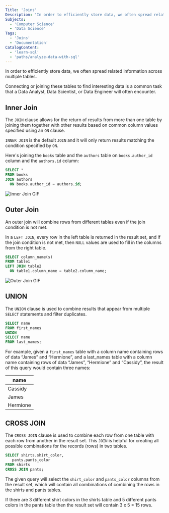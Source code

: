 ```yaml
---
Title: 'Joins'
Description: 'In order to efficiently store data, we often spread related information across multiple tables. Connecting or joining these tables to find interesting data is a common task that a Data Analyst, Data Scientist, or Data Engineer will often encounter. The JOIN clause allows for the return of results from more than one table by joining them together with other results based on common column values specified using an ON clause. INNER JOIN is the default JOIN and it will only return results matching the condition specified by ON. Heres joining the books table and the authors table on books.author_id column and the authors.id column: sql SELECT *'
Subjects:
  - 'Computer Science'
  - 'Data Science'
Tags:
  - 'Joins'
  - 'Documentation'
CatalogContent:
  - 'learn-sql'
  - 'paths/analyze-data-with-sql'
---
```


In order to efficiently store data, we often spread related information across multiple tables.

Connecting or joining these tables to find interesting data is a common task that a Data Analyst, Data Scientist, or Data Engineer will often encounter.

## Inner Join

The `JOIN` clause allows for the return of results from more than one table by joining them together with other results based on common column values specified using an `ON` clause.

`INNER JOIN` is the default `JOIN` and it will only return results matching the condition specified by `ON`.

Here's joining the `books` table and the `authors` table on `books.author_id` column and the `authors.id` column:

```sql
SELECT *
FROM books
JOIN authors
  ON books.author_id = authors.id;
```

![Inner Join GIF](https://content.codecademy.com/courses/learn-sql/multiple-tables/inner-join.gif)

## Outer Join

An outer join will combine rows from different tables even if the join condition is not met.

In a `LEFT JOIN`, every row in the left table is returned in the result set, and if the join condition is not met, then `NULL` values are used to fill in the columns from the right table.

```sql
SELECT column_name(s)
FROM table1
LEFT JOIN table2
  ON table1.column_name = table2.column_name;
```

![Outer Join GIF](https://content.codecademy.com/courses/learn-sql/multiple-tables/left-join.gif)

## UNION

The `UNION` clause is used to combine results that appear from multiple `SELECT` statements and filter duplicates.

```sql
SELECT name
FROM first_names
UNION
SELECT name
FROM last_names;
```

For example, given a `first_names` table with a column name containing rows of data “James” and “Hermione”, and a last_names table with a column name containing rows of data “James”, “Hermione” and “Cassidy”, the result of this query would contain three names:

| name     |
| -------- |
| Cassidy  |
| James    |
| Hermione |

## CROSS JOIN

The `CROSS JOIN` clause is used to combine each row from one table with each row from another in the result set. This `JOIN` is helpful for creating all possible combinations for the records (rows) in two tables.

```sql
SELECT shirts.shirt_color,
   pants.pants_color
FROM shirts
CROSS JOIN pants;
```

The given query will select the `shirt_color` and `pants_color` columns from the result set, which will contain all combinations of combining the rows in the shirts and pants tables.

If there are 3 different shirt colors in the shirts table and 5 different pants colors in the pants table then the result set will contain 3 x 5 = 15 rows.

